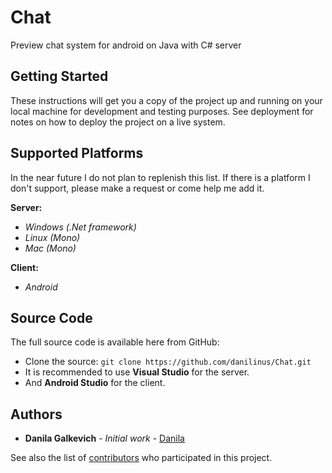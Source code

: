 # Chat

Preview chat system for android on Java with C# server

## Getting Started

These instructions will get you a copy of the project up and running on your local machine for development and testing purposes. See deployment for notes on how to deploy the project on a live system.

## Supported Platforms
In the near future I do not plan to replenish this list. If there is a platform I don't support, please make a request or come help me add it.

  **Server:**
  * *Windows (.Net framework)* 
  * *Linux (Mono)* 
  * *Mac (Mono)*

  **Client:**
  * *Android*

## Source Code
The full source code is available here from GitHub:

* Clone the source: ``` git clone https://github.com/danilinus/Chat.git ```
* It is recommended to use **Visual Studio** for the server.
* And **Android Studio** for the client.

## Authors

* **Danila Galkevich** - *Initial work* - [Danila](https://github.com/danilinus)

See also the list of [contributors](https://github.com/danilinus/Chat/contributors) who participated in this project.
